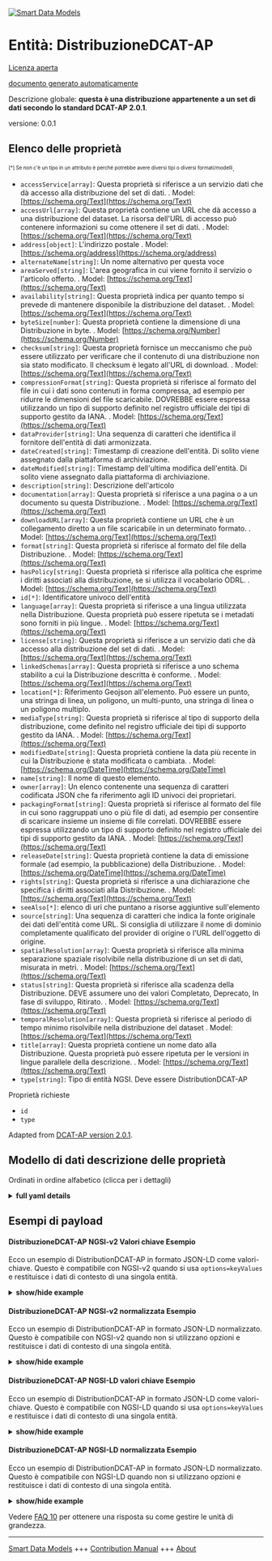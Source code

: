 <!-- 10-Header -->  
[![Smart Data Models](https://smartdatamodels.org/wp-content/uploads/2022/01/SmartDataModels_logo.png "Logo")](https://smartdatamodels.org)  
Entità: DistribuzioneDCAT-AP  
============================<!-- /10-Header -->  
<!-- 15-License -->  
[Licenza aperta](https://github.com/smart-data-models//dataModel.DCAT-AP/blob/master/DistributionDCAT-AP/LICENSE.md)  
[documento generato automaticamente](https://docs.google.com/presentation/d/e/2PACX-1vTs-Ng5dIAwkg91oTTUdt8ua7woBXhPnwavZ0FxgR8BsAI_Ek3C5q97Nd94HS8KhP-r_quD4H0fgyt3/pub?start=false&loop=false&delayms=3000#slide=id.gb715ace035_0_60)  
<!-- /15-License -->  
<!-- 20-Description -->  
Descrizione globale: **questa è una distribuzione appartenente a un set di dati secondo lo standard DCAT-AP 2.0.1**.  
versione: 0.0.1  
<!-- /20-Description -->  
<!-- 30-PropertiesList -->  

## Elenco delle proprietà  

<sup><sub>[*] Se non c'è un tipo in un attributo è perché potrebbe avere diversi tipi o diversi formati/modelli</sub></sup>.  
- `accessService[array]`: Questa proprietà si riferisce a un servizio dati che dà accesso alla distribuzione del set di dati.  . Model: [https://schema.org/Text](https://schema.org/Text)- `accessUrl[array]`: Questa proprietà contiene un URL che dà accesso a una distribuzione del dataset. La risorsa dell'URL di accesso può contenere informazioni su come ottenere il set di dati.  . Model: [https://schema.org/Text](https://schema.org/Text)- `address[object]`: L'indirizzo postale  . Model: [https://schema.org/address](https://schema.org/address)- `alternateName[string]`: Un nome alternativo per questa voce  - `areaServed[string]`: L'area geografica in cui viene fornito il servizio o l'articolo offerto.  . Model: [https://schema.org/Text](https://schema.org/Text)- `availability[string]`: Questa proprietà indica per quanto tempo si prevede di mantenere disponibile la distribuzione del dataset.  . Model: [https://schema.org/Text](https://schema.org/Text)- `byteSize[number]`: Questa proprietà contiene la dimensione di una Distribuzione in byte.  . Model: [https://schema.org/Number](https://schema.org/Number)- `checksum[string]`: Questa proprietà fornisce un meccanismo che può essere utilizzato per verificare che il contenuto di una distribuzione non sia stato modificato. Il checksum è legato all'URL di download.  . Model: [https://schema.org/Text](https://schema.org/Text)- `compressionFormat[string]`: Questa proprietà si riferisce al formato del file in cui i dati sono contenuti in forma compressa, ad esempio per ridurre le dimensioni del file scaricabile. DOVREBBE essere espressa utilizzando un tipo di supporto definito nel registro ufficiale dei tipi di supporto gestito da IANA.  . Model: [https://schema.org/Text](https://schema.org/Text)- `dataProvider[string]`: Una sequenza di caratteri che identifica il fornitore dell'entità di dati armonizzata.  - `dateCreated[string]`: Timestamp di creazione dell'entità. Di solito viene assegnato dalla piattaforma di archiviazione.  - `dateModified[string]`: Timestamp dell'ultima modifica dell'entità. Di solito viene assegnato dalla piattaforma di archiviazione.  - `description[string]`: Descrizione dell'articolo  - `documentation[array]`: Questa proprietà si riferisce a una pagina o a un documento su questa Distribuzione.  . Model: [https://schema.org/Text](https://schema.org/Text)- `downloadURL[array]`: Questa proprietà contiene un URL che è un collegamento diretto a un file scaricabile in un determinato formato.  . Model: [https://schema.org/Text](https://schema.org/Text)- `format[string]`: Questa proprietà si riferisce al formato del file della Distribuzione.  . Model: [https://schema.org/Text](https://schema.org/Text)- `hasPolicy[string]`: Questa proprietà si riferisce alla politica che esprime i diritti associati alla distribuzione, se si utilizza il vocabolario ODRL.  . Model: [https://schema.org/Text](https://schema.org/Text)- `id[*]`: Identificatore univoco dell'entità  - `language[array]`: Questa proprietà si riferisce a una lingua utilizzata nella Distribuzione. Questa proprietà può essere ripetuta se i metadati sono forniti in più lingue.  . Model: [https://schema.org/Text](https://schema.org/Text)- `license[string]`: Questa proprietà si riferisce a un servizio dati che dà accesso alla distribuzione del set di dati.  . Model: [https://schema.org/Text](https://schema.org/Text)- `linkedSchemas[array]`: Questa proprietà si riferisce a uno schema stabilito a cui la Distribuzione descritta è conforme.  . Model: [https://schema.org/Text](https://schema.org/Text)- `location[*]`: Riferimento Geojson all'elemento. Può essere un punto, una stringa di linea, un poligono, un multi-punto, una stringa di linea o un poligono multiplo.  - `mediaType[string]`: Questa proprietà si riferisce al tipo di supporto della distribuzione, come definito nel registro ufficiale dei tipi di supporto gestito da IANA.  . Model: [https://schema.org/Text](https://schema.org/Text)- `modifiedDate[string]`: Questa proprietà contiene la data più recente in cui la Distribuzione è stata modificata o cambiata.  . Model: [https://schema.org/DateTime](https://schema.org/DateTime)- `name[string]`: Il nome di questo elemento.  - `owner[array]`: Un elenco contenente una sequenza di caratteri codificata JSON che fa riferimento agli ID univoci dei proprietari.  - `packagingFormat[string]`: Questa proprietà si riferisce al formato del file in cui sono raggruppati uno o più file di dati, ad esempio per consentire di scaricare insieme un insieme di file correlati. DOVREBBE essere espressa utilizzando un tipo di supporto definito nel registro ufficiale dei tipi di supporto gestito da IANA.  . Model: [https://schema.org/Text](https://schema.org/Text)- `releaseDate[string]`: Questa proprietà contiene la data di emissione formale (ad esempio, la pubblicazione) della Distribuzione.  . Model: [https://schema.org/DateTime](https://schema.org/DateTime)- `rights[string]`: Questa proprietà si riferisce a una dichiarazione che specifica i diritti associati alla Distribuzione.  . Model: [https://schema.org/Text](https://schema.org/Text)- `seeAlso[*]`: elenco di uri che puntano a risorse aggiuntive sull'elemento  - `source[string]`: Una sequenza di caratteri che indica la fonte originale dei dati dell'entità come URL. Si consiglia di utilizzare il nome di dominio completamente qualificato del provider di origine o l'URL dell'oggetto di origine.  - `spatialResolution[array]`: Questa proprietà si riferisce alla minima separazione spaziale risolvibile nella distribuzione di un set di dati, misurata in metri.  . Model: [https://schema.org/Text](https://schema.org/Text)- `status[string]`: Questa proprietà si riferisce alla scadenza della Distribuzione. DEVE assumere uno dei valori Completato, Deprecato, In fase di sviluppo, Ritirato.  . Model: [https://schema.org/Text](https://schema.org/Text)- `temporalResolution[array]`: Questa proprietà si riferisce al periodo di tempo minimo risolvibile nella distribuzione del dataset  . Model: [https://schema.org/Text](https://schema.org/Text)- `title[array]`: Questa proprietà contiene un nome dato alla Distribuzione. Questa proprietà può essere ripetuta per le versioni in lingue parallele della descrizione.  . Model: [https://schema.org/Text](https://schema.org/Text)- `type[string]`: Tipo di entità NGSI. Deve essere DistributionDCAT-AP  <!-- /30-PropertiesList -->  
<!-- 35-RequiredProperties -->  
Proprietà richieste  
- `id`  - `type`  <!-- /35-RequiredProperties -->  
<!-- 40-RequiredProperties -->  
Adapted from [DCAT-AP version 2.0.1](https://joinup.ec.europa.eu/sites/default/files/distribution/access_url/2020-06/e4823478-4458-4546-9a85-3609867ad089/DCAT_AP_2.0.1.pdf).  
<!-- /40-RequiredProperties -->  
<!-- 50-DataModelHeader -->  
## Modello di dati descrizione delle proprietà  
Ordinati in ordine alfabetico (clicca per i dettagli)  
<!-- /50-DataModelHeader -->  
<!-- 60-ModelYaml -->  
<details><summary><strong>full yaml details</strong></summary>    
```yaml  
DistributionDCAT-AP:    
  description: 'this is a distribution belonging ot a dataset according to the DCAT-AP standard 2.0.1'    
  properties:    
    accessService:    
      description: 'This property refers to a data service that gives access to the distribution of the dataset'    
      items:    
        type: string    
      type: array    
      x-ngsi:    
        model: https://schema.org/Text    
        type: Property    
    accessUrl:    
      description: 'This property contains a URL that gives access to a Distribution of the Dataset. The resource at the access URL may contain information about how to get the Dataset.'    
      items:    
        minitems: 1    
        type: string    
      type: array    
      x-ngsi:    
        model: https://schema.org/Text    
        type: Property    
    address:    
      description: 'The mailing address'    
      properties:    
        addressCountry:    
          description: 'Property. The country. For example, Spain. Model:''https://schema.org/addressCountry'''    
          type: string    
        addressLocality:    
          description: 'Property. The locality in which the street address is, and which is in the region. Model:''https://schema.org/addressLocality'''    
          type: string    
        addressRegion:    
          description: 'Property. The region in which the locality is, and which is in the country. Model:''https://schema.org/addressRegion'''    
          type: string    
        postOfficeBoxNumber:    
          description: 'Property. The post office box number for PO box addresses. For example, 03578. Model:''https://schema.org/postOfficeBoxNumber'''    
          type: string    
        postalCode:    
          description: 'Property. The postal code. For example, 24004. Model:''https://schema.org/https://schema.org/postalCode'''    
          type: string    
        streetAddress:    
          description: 'Property. The street address. Model:''https://schema.org/streetAddress'''    
          type: string    
      type: object    
      x-ngsi:    
        model: https://schema.org/address    
        type: Property    
    alternateName:    
      description: 'An alternative name for this item'    
      type: string    
      x-ngsi:    
        type: Property    
    areaServed:    
      description: 'The geographic area where a service or offered item is provided'    
      type: string    
      x-ngsi:    
        model: https://schema.org/Text    
        type: Property    
    availability:    
      description: 'This property indicates how long it is planned to keep the Distribution of the Dataset available.'    
      type: string    
      x-ngsi:    
        model: https://schema.org/Text    
        type: Property    
    byteSize:    
      description: 'This property contains the size of a Distribution in bytes.'    
      type: number    
      x-ngsi:    
        model: https://schema.org/Number    
        type: Property    
    checksum:    
      description: 'This property provides a mechanism that can be used to verify that the contents of a distribution have not changed. The checksum is related to the downloadURL.'    
      type: string    
      x-ngsi:    
        model: https://schema.org/Text    
        type: Property    
    compressionFormat:    
      description: 'This property refers to the format of the file in which the data is contained in a compressed form, e.g. to reduce the size of the downloadable file. It SHOULD be expressed using a media type as defined in the official register of media types managed by IANA'    
      type: string    
      x-ngsi:    
        model: https://schema.org/Text    
        type: Property    
    dataProvider:    
      description: 'A sequence of characters identifying the provider of the harmonised data entity.'    
      type: string    
      x-ngsi:    
        type: Property    
    dateCreated:    
      description: 'Entity creation timestamp. This will usually be allocated by the storage platform.'    
      format: date-time    
      type: string    
      x-ngsi:    
        type: Property    
    dateModified:    
      description: 'Timestamp of the last modification of the entity. This will usually be allocated by the storage platform.'    
      format: date-time    
      type: string    
      x-ngsi:    
        type: Property    
    description:    
      description: 'A description of this item'    
      type: string    
      x-ngsi:    
        type: Property    
    documentation:    
      description: 'This property refers to a page or document about this Distribution.'    
      items:    
        type: string    
      type: array    
      x-ngsi:    
        model: https://schema.org/Text    
        type: Property    
    downloadURL:    
      description: 'This property contains a URL that is a directlink to a downloadable file in a givenformat.'    
      items:    
        format: uri    
        type: string    
      type: array    
      x-ngsi:    
        model: https://schema.org/Text    
        type: Property    
    format:    
      description: 'This property refers to the file format of the Distribution.'    
      type: string    
      x-ngsi:    
        model: https://schema.org/Text    
        type: Property    
    hasPolicy:    
      description: 'This property refers to the policy expressing the rights associated with the distribution if using the ODRL vocabulary'    
      type: string    
      x-ngsi:    
        model: https://schema.org/Text    
        type: Property    
    id:    
      anyOf: &distributiondcat-ap_-_properties_-_owner_-_items_-_anyof    
        - description: 'Property. Identifier format of any NGSI entity'    
          maxLength: 256    
          minLength: 1    
          pattern: ^[\w\-\.\{\}\$\+\*\[\]`|~^@!,:\\]+$    
          type: string    
        - description: 'Property. Identifier format of any NGSI entity'    
          format: uri    
          type: string    
      description: 'Unique identifier of the entity'    
      x-ngsi:    
        type: Property    
    language:    
      description: 'This property refers to a language used in the Distribution. This property can be repeated if the metadata is provided in multiple languages.'    
      items:    
        type: string    
      type: array    
      x-ngsi:    
        model: https://schema.org/Text    
        type: Property    
    license:    
      description: 'This property refers to a data service that gives access to the distribution of the dataset'    
      type: string    
      x-ngsi:    
        model: https://schema.org/Text    
        type: Property    
    linkedSchemas:    
      description: 'This property refers to an established schema to which the described Distribution conforms.'    
      items:    
        type: string    
      type: array    
      x-ngsi:    
        model: https://schema.org/Text    
        type: Property    
    location:    
      description: 'Geojson reference to the item. It can be Point, LineString, Polygon, MultiPoint, MultiLineString or MultiPolygon'    
      oneOf:    
        - description: 'GeoProperty. Geojson reference to the item. Point'    
          properties:    
            bbox:    
              items:    
                type: number    
              minItems: 4    
              type: array    
            coordinates:    
              items:    
                type: number    
              minItems: 2    
              type: array    
            type:    
              enum:    
                - Point    
              type: string    
          required:    
            - type    
            - coordinates    
          title: 'GeoJSON Point'    
          type: object    
        - description: 'GeoProperty. Geojson reference to the item. LineString'    
          properties:    
            bbox:    
              items:    
                type: number    
              minItems: 4    
              type: array    
            coordinates:    
              items:    
                items:    
                  type: number    
                minItems: 2    
                type: array    
              minItems: 2    
              type: array    
            type:    
              enum:    
                - LineString    
              type: string    
          required:    
            - type    
            - coordinates    
          title: 'GeoJSON LineString'    
          type: object    
        - description: 'GeoProperty. Geojson reference to the item. Polygon'    
          properties:    
            bbox:    
              items:    
                type: number    
              minItems: 4    
              type: array    
            coordinates:    
              items:    
                items:    
                  items:    
                    type: number    
                  minItems: 2    
                  type: array    
                minItems: 4    
                type: array    
              type: array    
            type:    
              enum:    
                - Polygon    
              type: string    
          required:    
            - type    
            - coordinates    
          title: 'GeoJSON Polygon'    
          type: object    
        - description: 'GeoProperty. Geojson reference to the item. MultiPoint'    
          properties:    
            bbox:    
              items:    
                type: number    
              minItems: 4    
              type: array    
            coordinates:    
              items:    
                items:    
                  type: number    
                minItems: 2    
                type: array    
              type: array    
            type:    
              enum:    
                - MultiPoint    
              type: string    
          required:    
            - type    
            - coordinates    
          title: 'GeoJSON MultiPoint'    
          type: object    
        - description: 'GeoProperty. Geojson reference to the item. MultiLineString'    
          properties:    
            bbox:    
              items:    
                type: number    
              minItems: 4    
              type: array    
            coordinates:    
              items:    
                items:    
                  items:    
                    type: number    
                  minItems: 2    
                  type: array    
                minItems: 2    
                type: array    
              type: array    
            type:    
              enum:    
                - MultiLineString    
              type: string    
          required:    
            - type    
            - coordinates    
          title: 'GeoJSON MultiLineString'    
          type: object    
        - description: 'GeoProperty. Geojson reference to the item. MultiLineString'    
          properties:    
            bbox:    
              items:    
                type: number    
              minItems: 4    
              type: array    
            coordinates:    
              items:    
                items:    
                  items:    
                    items:    
                      type: number    
                    minItems: 2    
                    type: array    
                  minItems: 4    
                  type: array    
                type: array    
              type: array    
            type:    
              enum:    
                - MultiPolygon    
              type: string    
          required:    
            - type    
            - coordinates    
          title: 'GeoJSON MultiPolygon'    
          type: object    
      x-ngsi:    
        type: GeoProperty    
    mediaType:    
      description: 'This property refers to the media type of the Distribution as defined in the official register of media types managed by IANA'    
      type: string    
      x-ngsi:    
        model: https://schema.org/Text    
        type: Property    
    modifiedDate:    
      description: 'This property contains the most recent date on which the Distribution was changed or modified.'    
      format: date-time    
      type: string    
      x-ngsi:    
        model: https://schema.org/DateTime    
        type: Property    
    name:    
      description: 'The name of this item.'    
      type: string    
      x-ngsi:    
        type: Property    
    owner:    
      description: 'A List containing a JSON encoded sequence of characters referencing the unique Ids of the owner(s)'    
      items:    
        anyOf: *distributiondcat-ap_-_properties_-_owner_-_items_-_anyof    
        description: 'Property. Unique identifier of the entity'    
      type: array    
      x-ngsi:    
        type: Property    
    packagingFormat:    
      description: 'This property refers to the format of the file in which one or more data files are grouped together, e.g. to enable a set of related files to be downloaded together. It SHOULD be expressed using a media type as defined in the official register of media types managed by IANA'    
      type: string    
      x-ngsi:    
        model: https://schema.org/Text    
        type: Property    
    releaseDate:    
      description: 'This property contains the date of formal issuance (e.g., publication) of the Distribution.'    
      format: date-time    
      type: string    
      x-ngsi:    
        model: https://schema.org/DateTime    
        type: Property    
    rights:    
      description: 'This property refers to a statement that specifies rights associated with the Distribution.'    
      type: string    
      x-ngsi:    
        model: https://schema.org/Text    
        type: Property    
    seeAlso:    
      description: 'list of uri pointing to additional resources about the item'    
      oneOf:    
        - items:    
            format: uri    
            type: string    
          minItems: 1    
          type: array    
        - format: uri    
          type: string    
      x-ngsi:    
        type: Property    
    source:    
      description: 'A sequence of characters giving the original source of the entity data as a URL. Recommended to be the fully qualified domain name of the source provider, or the URL to the source object.'    
      type: string    
      x-ngsi:    
        type: Property    
    spatialResolution:    
      description: 'This property refers to the minimum spatial separation resolvable in a dataset distribution, measured in meters'    
      items:    
        type: number    
      type: array    
      x-ngsi:    
        model: https://schema.org/Text    
        type: Property    
        units: Meters    
    status:    
      description: 'This property refers to the maturity of the Distribution. It MUST take one of the values Completed, Deprecated, Under Development, Withdrawn'    
      enum:    
        - Completed    
        - Deprecated    
        - 'Under Development'    
        - Withdrawn    
      type: string    
      x-ngsi:    
        model: https://schema.org/Text    
        type: Property    
    temporalResolution:    
      description: 'This property refers to the minimum time period resolvable in the dataset distribution'    
      items:    
        type: number    
      type: array    
      x-ngsi:    
        model: https://schema.org/Text    
        type: Property    
    title:    
      description: 'This property contains a name given to the Distribution. This property can be repeated for parallel language versions of the description.'    
      items:    
        type: string    
      type: array    
      x-ngsi:    
        model: https://schema.org/Text    
        type: Property    
    type:    
      description: 'NGSI entity type. It has to be DistributionDCAT-AP'    
      enum:    
        - DistributionDCAT-AP    
      type: string    
      x-ngsi:    
        type: Property    
  required:    
    - id    
    - type    
  type: object    
  x-derived-from: ""    
  x-disclaimer: 'Redistribution and use in source and binary forms, with or without modification, are permitted  provided that the license conditions are met. Copyleft (c) 2021 Contributors to Smart Data Models Program'    
  x-license-url: https://github.com/smart-data-models/dataModel.DCAT-AP/blob/master/DistributionDCAT-AP/LICENSE.md    
  x-model-schema: https://smart-data-models.github.io/dataModel.DCAT_AP/DistributionDCAT-AP/schema.json    
  x-model-tags: ""    
  x-version: 0.0.1    
```  
</details>    
<!-- /60-ModelYaml -->  
<!-- 70-MiddleNotes -->  
<!-- /70-MiddleNotes -->  
<!-- 80-Examples -->  
## Esempi di payload  
#### DistribuzioneDCAT-AP NGSI-v2 Valori chiave Esempio  
Ecco un esempio di DistributionDCAT-AP in formato JSON-LD come valori-chiave. Questo è compatibile con NGSI-v2 quando si usa `options=keyValues` e restituisce i dati di contesto di una singola entità.  
<details><summary><strong>show/hide example</strong></summary>    
```json  
{  
  "id": "urn:ngsi-ld:DistributionDCAT-AP:id:NUZE:76215118",  
  "type": "DistributionDCAT-AP",  
  "accessService": [  
    ""  
  ],  
  "accessUrl": [  
    ""  
  ],  
  "address": {  
    "addressCountry": "Luxembourg",  
    "addressLocality": "Luxembourg",  
    "addressRegion": "Luxembourg",  
    "postOfficeBoxNumber": "",  
    "postalCode": "24004",  
    "streetAddress": "Luxembourg platz 2"  
  },  
  "alternateName": "csv",  
  "areaServed": "European Union.",  
  "availability": "yes",  
  "byteSize": 43503,  
  "checksum": "H3FR.",  
  "compressionFormat": "",  
  "dataProvider": "Meloda.org",  
  "dateCreated": "1993-08-16T05:35:56Z",  
  "dateModified": "1970-07-14T10:48:19Z",  
  "description": "Distribution of open data portals in csv",  
  "documentation": [],  
  "downloadURL": [  
    "urn:ngsi-ld:DistributionDCAT-AP:items:HVWX:12201868",  
    "urn:ngsi-ld:DistributionDCAT-AP:items:ICPI:96947751"  
  ],  
  "format": " text/csv",  
  "hasPolicy": "Open data policy.",  
  "language": [  
    "EN",  
    "ES"  
  ],  
  "license": "CC-BY",  
  "linkedSchemas": [],  
  "location": {  
    "coordinates": [  
      -67.057831,  
      67.968509  
    ],  
    "type": "Point"  
  },  
  "mediaType": "",  
  "modifiedDate": "1986-03-28T19:56:43Z",  
  "name": "csv portals distribution",  
  "owner": [  
    "urn:ngsi-ld:DistributionDCAT-AP:items:HZAC:24935175",  
    "urn:ngsi-ld:DistributionDCAT-AP:items:AQGQ:50019342"  
  ],  
  "packagingFormat": "zip",  
  "releaseDate": "1997-05-06T05:04:10Z",  
  "rights": "copyleft",  
  "seeAlso": [  
    "urn:ngsi-ld:DistributionDCAT-AP:items:TYQY:03354957",  
    "urn:ngsi-ld:DistributionDCAT-AP:items:VZQW:12690544"  
  ],  
  "source": "",  
  "spatialResolution": [  
    0.5,  
    0.5  
  ],  
  "status": "Withdrawn",  
  "temporalResolution": [  
    2,  
    10  
  ],  
  "title": [  
    "Dataset base"  
  ]  
}  
```  
</details>  
#### DistribuzioneDCAT-AP NGSI-v2 normalizzata Esempio  
Ecco un esempio di DistributionDCAT-AP in formato JSON-LD normalizzato. Questo è compatibile con NGSI-v2 quando non si utilizzano opzioni e restituisce i dati di contesto di una singola entità.  
<details><summary><strong>show/hide example</strong></summary>    
```json  
{  
  "id": "urn:ngsi-ld:DistributionDCAT-AP:id:NUZE:76215118",  
  "dateCreated": {  
    "type": "DateTime",  
    "value": "1993-08-16T05:35:56Z"  
  },  
  "dateModified": {  
    "type": "DateTime",  
    "value": "1970-07-14T10:48:19Z"  
  },  
  "source": {  
    "type": "Text",  
    "value": ""  
  },  
  "name": {  
    "type": "Text",  
    "value": "csv portals distribution"  
  },  
  "alternateName": {  
    "type": "Text",  
    "value": "csv"  
  },  
  "description": {  
    "type": "Text",  
    "value": "Distribution of open data portals in csv"  
  },  
  "dataProvider": {  
    "type": "Text",  
    "value": "Meloda.org"  
  },  
  "owner": {  
    "type": "Text",  
    "value": [  
      "urn:ngsi-ld:DistributionDCAT-AP:items:HZAC:24935175",  
      "urn:ngsi-ld:DistributionDCAT-AP:items:AQGQ:50019342"  
    ]  
  },  
  "seeAlso": {  
    "type": "array",  
    "value": [  
      "urn:ngsi-ld:DistributionDCAT-AP:items:TYQY:03354957",  
      "urn:ngsi-ld:DistributionDCAT-AP:items:VZQW:12690544"  
    ]  
  },  
  "location": {  
    "type": "geo:json",  
    "value": {  
      "type": "Point",  
      "coordinates": [  
        -67.057831,  
        67.968509  
      ]  
    }  
  },  
  "address": {  
    "type": "PostalAddress",  
    "value": {  
      "streetAddress": "Luxembourg platz 2",  
      "addressLocality": "Luxembourg",  
      "addressRegion": "Luxembourg",  
      "addressCountry": "Luxembourg",  
      "postalCode": "24004",  
      "postOfficeBoxNumber": ""  
    }  
  },  
  "areaServed": {  
    "type": "Text",  
    "value": "European Union."  
  },  
  "accessUrl": {  
    "type": "array",  
    "value": [  
      ""  
    ]  
  },  
  "availability": {  
    "type": "Text",  
    "value": "yes"  
  },  
  "format": {  
    "type": "Text",  
    "value": " text/csv"  
  },  
  "license": {  
    "type": "Text",  
    "value": "CC-BY"  
  },  
  "accessService": {  
    "type": "array",  
    "value": [  
      ""  
    ]  
  },  
  "byteSize": {  
    "type": "array",  
    "value": 43503  
  },  
  "checksum": {  
    "type": "Text",  
    "value": "H3FR."  
  },  
  "compressionFormat": {  
    "type": "Text",  
    "value": ""  
  },  
  "documentation": {  
    "type": "array",  
    "value": [  
    ]  
  },  
  "downloadURL": {  
    "type": "array",  
    "value": [  
      "urn:ngsi-ld:DistributionDCAT-AP:items:HVWX:12201868",  
      "urn:ngsi-ld:DistributionDCAT-AP:items:ICPI:96947751"  
    ]  
  },  
  "hasPolicy": {  
    "type": "Text",  
    "value": "Open data policy."  
  },  
  "language": {  
    "type": "array",  
    "value": [  
      "EN",  
      "ES"  
    ]  
  },  
  "linkedSchemas": {  
    "type": "array",  
    "value": [  
    ]  
  },  
  "mediaType": {  
    "type": "Text",  
    "value": ""  
  },  
  "packagingFormat": {  
    "type": "Text",  
    "value": "zip"  
  },  
  "releaseDate": {  
    "type": "DateTime",  
    "value": "1997-05-06T05:04:10Z"  
  },  
  "rights": {  
    "type": "Text",  
    "value": "copyleft"  
  },  
  "spatialResolution": {  
    "type": "array",  
    "value": [  
      0.5,  
      0.5  
    ]  
  },  
  "status": {  
    "type": "Text",  
    "value": "Withdrawn"  
  },  
  "temporalResolution": {  
    "type": "array",  
    "value": [  
      2,  
      10  
    ]  
  },  
  "title": {  
    "type": "array",  
    "value": [  
      "Dataset base"  
    ]  
  },  
  "modifiedDate": {  
    "type": "DateTime",  
    "value": "1986-03-28T19:56:43Z"  
  }  
}  
```  
</details>  
#### DistribuzioneDCAT-AP NGSI-LD valori chiave Esempio  
Ecco un esempio di DistributionDCAT-AP in formato JSON-LD come valori-chiave. Questo è compatibile con NGSI-LD quando si usa `options=keyValues` e restituisce i dati di contesto di una singola entità.  
<details><summary><strong>show/hide example</strong></summary>    
```json  
{  
    "id": "urn:ngsi-ld:DistributionDCAT-AP:id:NUZE:76215118",  
    "type": "DistributionDCAT-AP",  
    "accessService": [  
        ""  
    ],  
    "accessUrl": [  
        ""  
    ],  
    "address": {  
        "addressCountry": "Luxembourg",  
        "addressLocality": "Luxembourg",  
        "addressRegion": "Luxembourg",  
        "postOfficeBoxNumber": "",  
        "postalCode": "24004",  
        "streetAddress": "Luxembourg platz 2"  
    },  
    "alternateName": "csv",  
    "areaServed": "European Union.",  
    "availability": "yes",  
    "byteSize": 43503,  
    "checksum": "H3FR.",  
    "compressionFormat": "",  
    "dataProvider": "Meloda.org",  
    "dateCreated": "1993-08-16T05:35:56Z",  
    "dateModified": "1970-07-14T10:48:19Z",  
    "description": "Distribution of open data portals in csv",  
    "documentation": [],  
    "downloadURL": [  
        "urn:ngsi-ld:DistributionDCAT-AP:items:HVWX:12201868",  
        "urn:ngsi-ld:DistributionDCAT-AP:items:ICPI:96947751"  
    ],  
    "format": " text/csv",  
    "hasPolicy": "Open data policy.",  
    "language": [  
        "EN",  
        "ES"  
    ],  
    "license": "CC-BY",  
    "linkedSchemas": [],  
    "location": {  
        "coordinates": [  
            -67.057831,  
            67.968509  
        ],  
        "type": "Point"  
    },  
    "mediaType": "",  
    "modifiedDate": "1986-03-28T19:56:43Z",  
    "name": "csv portals distribution",  
    "owner": [  
        "urn:ngsi-ld:DistributionDCAT-AP:items:HZAC:24935175",  
        "urn:ngsi-ld:DistributionDCAT-AP:items:AQGQ:50019342"  
    ],  
    "packagingFormat": "zip",  
    "releaseDate": "1997-05-06T05:04:10Z",  
    "rights": "copyleft",  
    "seeAlso": [  
        "urn:ngsi-ld:DistributionDCAT-AP:items:TYQY:03354957",  
        "urn:ngsi-ld:DistributionDCAT-AP:items:VZQW:12690544"  
    ],  
    "source": "",  
    "spatialResolution": [  
        0.5,  
        0.5  
    ],  
    "status": "Withdrawn",  
    "temporalResolution": [  
        2,  
        10  
    ],  
    "title": [  
        "Dataset base"  
    ],  
    "@context": [  
        "https://raw.githubusercontent.com/smart-data-models/dataModel.DCAT-AP/master/context.jsonld"  
    ]  
}  
```  
</details>  
#### DistribuzioneDCAT-AP NGSI-LD normalizzata Esempio  
Ecco un esempio di DistributionDCAT-AP in formato JSON-LD normalizzato. Questo è compatibile con NGSI-LD quando non si utilizzano opzioni e restituisce i dati di contesto di una singola entità.  
<details><summary><strong>show/hide example</strong></summary>    
```json  
{  
    "id": "urn:ngsi-ld:DistributionDCAT-AP:id:NUZE:76215118",  
    "accessService": {  
        "type": "Property",  
        "value": [  
            ""  
        ]  
    },  
    "accessUrl": {  
        "type": "Property",  
        "value": [  
            ""  
        ]  
    },  
    "address": {  
        "type": "Property",  
        "value": {  
            "streetAddress": "Luxembourg platz 2",  
            "addressLocality": "Luxembourg",  
            "addressRegion": "Luxembourg",  
            "addressCountry": "Luxembourg",  
            "postalCode": "24004",  
            "postOfficeBoxNumber": ""  
        }  
    },  
    "alternateName": {  
        "type": "Property",  
        "value": "csv"  
    },  
    "areaServed": {  
        "type": "Property",  
        "value": "European Union."  
    },  
    "availability": {  
        "type": "Property",  
        "value": "yes"  
    },  
    "byteSize": {  
        "type": "Property",  
        "value": 43503  
    },  
    "checksum": {  
        "type": "Property",  
        "value": "H3FR."  
    },  
    "compressionFormat": {  
        "type": "Property",  
        "value": ""  
    },  
    "dataProvider": {  
        "type": "Property",  
        "value": "Meloda.org"  
    },  
    "dateCreated": {  
        "type": "Property",  
        "value": {  
            "@type": "DateTime",  
            "@value": "1993-08-16T05:35:56Z"  
        }  
    },  
    "dateModified": {  
        "type": "Property",  
        "value": {  
            "@type": "DateTime",  
            "@value": "1970-07-14T10:48:19Z"  
        }  
    },  
    "description": {  
        "type": "Property",  
        "value": "Distribution of open data portals in csv"  
    },  
    "documentation": {  
        "type": "Property",  
        "value": []  
    },  
    "downloadURL": {  
        "type": "Property",  
        "value": [  
            "urn:ngsi-ld:DistributionDCAT-AP:items:HVWX:12201868",  
            "urn:ngsi-ld:DistributionDCAT-AP:items:ICPI:96947751"  
        ]  
    },  
    "format": {  
        "type": "Property",  
        "value": " text/csv"  
    },  
    "hasPolicy": {  
        "type": "Property",  
        "value": "Open data policy."  
    },  
    "language": {  
        "type": "Property",  
        "value": [  
            "EN",  
            "ES"  
        ]  
    },  
    "license": {  
        "type": "Property",  
        "value": "CC-BY"  
    },  
    "linkedSchemas": {  
        "type": "Property",  
        "value": []  
    },  
    "location": {  
        "type": "Property",  
        "value": {  
            "type": "Point",  
            "coordinates": [  
                -67.057831,  
                67.968509  
            ]  
        }  
    },  
    "mediaType": {  
        "type": "Property",  
        "value": ""  
    },  
    "modifiedDate": {  
        "type": "Property",  
        "value": {  
            "@type": "DateTime",  
            "@value": "1986-03-28T19:56:43Z"  
        }  
    },  
    "name": {  
        "type": "Property",  
        "value": "csv portals distribution"  
    },  
    "owner": {  
        "type": "Property",  
        "value": [  
            "urn:ngsi-ld:DistributionDCAT-AP:items:HZAC:24935175",  
            "urn:ngsi-ld:DistributionDCAT-AP:items:AQGQ:50019342"  
        ]  
    },  
    "packagingFormat": {  
        "type": "Property",  
        "value": "zip"  
    },  
    "releaseDate": {  
        "type": "Property",  
        "value": {  
            "@type": "DateTime",  
            "@value": "1997-05-06T05:04:10Z"  
        }  
    },  
    "rights": {  
        "type": "Property",  
        "value": "copyleft"  
    },  
    "seeAlso": {  
        "type": "Property",  
        "value": [  
            "urn:ngsi-ld:DistributionDCAT-AP:items:TYQY:03354957",  
            "urn:ngsi-ld:DistributionDCAT-AP:items:VZQW:12690544"  
        ]  
    },  
    "source": {  
        "type": "Property",  
        "value": ""  
    },  
    "spatialResolution": {  
        "type": "Property",  
        "value": [  
            0.5,  
            0.5  
        ]  
    },  
    "status": {  
        "type": "Property",  
        "value": "Withdrawn"  
    },  
    "temporalResolution": {  
        "type": "Property",  
        "value": [  
            2,  
            10  
        ]  
    },  
    "title": {  
        "type": "Property",  
        "value": [  
            "Dataset base"  
        ]  
    },  
    "@context": [  
        "https://raw.githubusercontent.com/smart-data-models/dataModel.DCAT-AP/master/context.jsonld"  
    ]  
}  
```  
</details><!-- /80-Examples -->  
<!-- 90-FooterNotes -->  
<!-- /90-FooterNotes -->  
<!-- 95-Units -->  
Vedere [FAQ 10](https://smartdatamodels.org/index.php/faqs/) per ottenere una risposta su come gestire le unità di grandezza.  
<!-- /95-Units -->  
<!-- 97-LastFooter -->  
---  
[Smart Data Models](https://smartdatamodels.org) +++ [Contribution Manual](https://bit.ly/contribution_manual) +++ [About](https://bit.ly/Introduction_SDM)<!-- /97-LastFooter -->  

